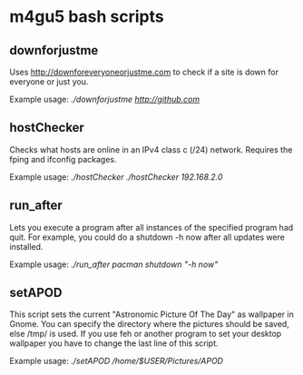m4gu5 bash scripts
==================

downforjustme 
-------------
Uses http://downforeveryoneorjustme.com to check if a site is down for everyone or just you.

Example usage:
*./downforjustme http://github.com*


hostChecker
-----------
Checks what hosts are online in an IPv4 class c (/24) network. 
Requires the fping and ifconfig packages.

Example usage:
*./hostChecker ./hostChecker 192.168.2.0*


run_after
---------
Lets you execute a program after all instances of the specified program had quit.
For example, you could do a shutdown -h now after all updates were installed.

Example usage:
*./run_after pacman shutdown "-h now"*


setAPOD
-------
This script sets the current "Astronomic Picture Of The Day" as wallpaper in Gnome. 
You can specify the directory where the pictures should be saved, else /tmp/ is used.
If you use feh or another program to set your desktop wallpaper you have to change the last line of this script.

Example usage:
*./setAPOD /home/$USER/Pictures/APOD*
